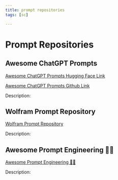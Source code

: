 ```yaml
---
title: prompt repositories
tags: [sc]

---
```


# Prompt Repositories

## Awesome ChatGPT Prompts

[Awesome ChatGPT Prompts Hugging Face Link](https://huggingface.co/datasets/fka/awesome-chatgpt-prompts)

[Awesome ChatGPT Prompts Github Link](https://github.com/f/awesome-chatgpt-prompts?tab=readme-ov-file)

Description: 

## Wolfram Prompt Repository

[Wolfram Prompt Repository](https://resources.wolframcloud.com/PromptRepository)

Description: 

## Awesome Prompt Engineering 🧙‍♂️ 

[Awesome Prompt Engineering 🧙‍♂️ ](https://github.com/promptslab/Awesome-Prompt-Engineering?tab=readme-ov-file#models)

Description: 
